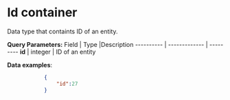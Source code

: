 # Id container

Data type that containts ID of an entity.

**Query Parameters:** 
Field | Type |Description
---------- | ------------- | ---------
__id__ | integer | ID of an entity



**Data examples**:

```json
            {
                "id":27
            }
```


